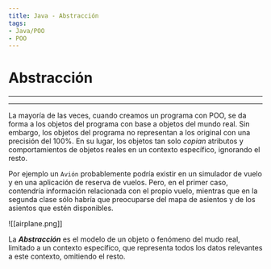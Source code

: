 ```yaml
---
title: Java - Abstracción
tags:  
- Java/POO
- POO
---
```


# Abstracción
---
---

La mayoría de las veces, cuando creamos un programa con POO, se da forma a los objetos del programa con base a objetos del mundo real. Sin embargo, los objetos del programa no representan a los original con una precisión del 100%. En su lugar, los objetos tan solo *copian* atributos y comportamientos de objetos reales en un contexto específico, ignorando el resto.

Por ejemplo un `Avión` probablemente podría existir en un simulador de vuelo y en una aplicación de reserva de vuelos. Pero, en el primer caso, contendría información relacionada con el propio vuelo, mientras que en la segunda clase sólo habría que preocuparse del mapa de asientos y de los asientos que estén disponibles.

![[airplane.png]]

La ***Abstracción*** es el modelo de un objeto o fenómeno del mudo real, limitado a un contexto específico, que representa todos los datos relevantes a este contexto, omitiendo el resto.